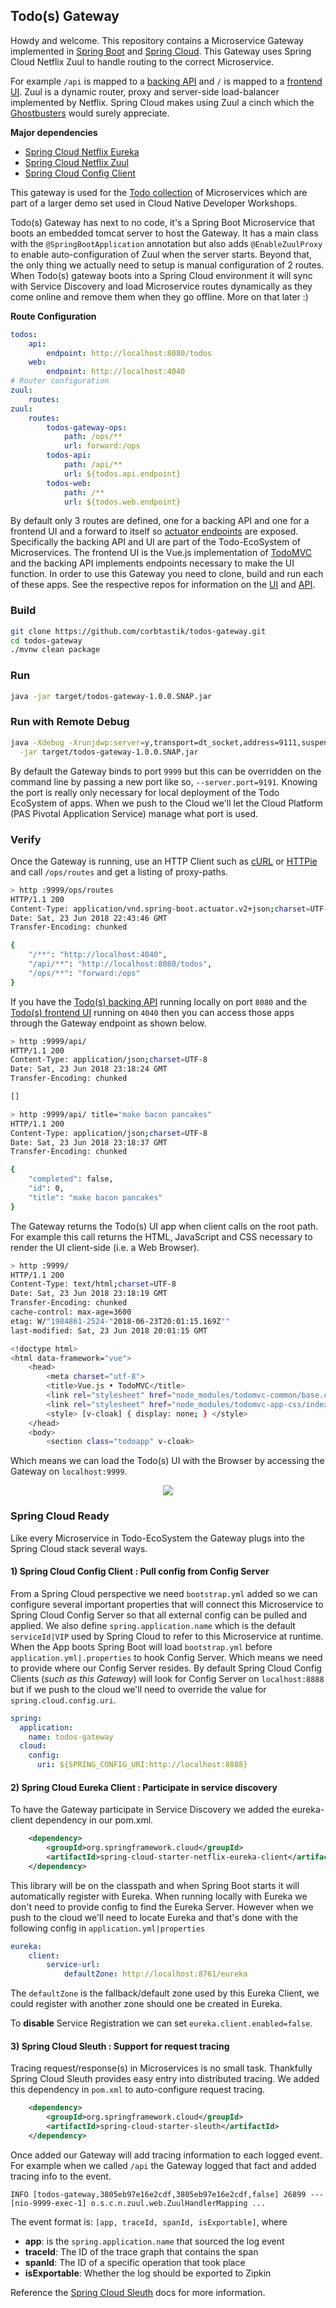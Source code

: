 ## Todo(s) Gateway

Howdy and welcome.  This repository contains a Microservice Gateway implemented in [Spring Boot](https://spring.io/projects/spring-boot) and [Spring Cloud](https://spring.io/projects/spring-cloud).  This Gateway uses Spring Cloud Netflix Zuul to handle routing to the correct Microservice.

For example ``/api`` is mapped to a [backing API](https://github.com/corbtastik/todos-api) and ``/`` is mapped to a [frontend UI](https://github.com/corbtastik/todos-ui).  Zuul is a dynamic router, proxy and server-side load-balancer implemented by Netflix.  Spring Cloud makes using Zuul a cinch which the [Ghostbusters](http://ghostbusters.wikia.com/wiki/Zuul) would surely appreciate.

**Major dependencies**
* [Spring Cloud Netflix Eureka](https://cloud.spring.io/spring-cloud-netflix/)
* [Spring Cloud Netflix Zuul](https://cloud.spring.io/spring-cloud-netflix/)
* [Spring Cloud Config Client](https://cloud.spring.io/spring-cloud-config/)

This gateway is used for the [Todo collection](https://github.com/corbtastik/todos-ecosystem) of Microservices which are part of a larger demo set used in Cloud Native Developer Workshops.

Todo(s) Gateway has next to no code, it's a Spring Boot Microservice that boots an embedded tomcat server to host the Gateway.  It has a main class with the ``@SpringBootApplication`` annotation but also adds ``@EnableZuulProxy`` to enable auto-configuration of Zuul when the server starts.  Beyond that, the only thing we actually need to setup is manual configuration of 2 routes.  When Todo(s) gateway boots into a Spring Cloud environment it will sync with Service Discovery and load Microservice routes dynamically as they come online and remove them when they go offline.  More on that later :)

**Route Configuration**

```yml
todos:
    api:
        endpoint: http://localhost:8080/todos    
    web:
        endpoint: http://localhost:4040
# Router configuration
zuul:
    routes:
zuul:
    routes:
        todos-gateway-ops:
            path: /ops/**
            url: forward:/ops    
        todos-api:
            path: /api/**
            url: ${todos.api.endpoint}            
        todos-web:
            path: /**
            url: ${todos.web.endpoint}
```

By default only 3 routes are defined, one for a backing API and one for a frontend UI and a forward to itself so [actuator endpoints](https://docs.spring.io/spring-boot/docs/current/reference/html/production-ready-endpoints.html) are exposed.  Specifically the backing API and UI are part of the Todo-EcoSystem of Microservices.  The frontend UI is the Vue.js implementation of [TodoMVC](http://todomvc.com/examples/vue/) and the backing API implements endpoints necessary to make the UI function.  In order to use this Gateway you need to clone, build and run each of these apps.  See the respective repos for information on the [UI](https://github.com/corbtastik/todos-ui) and [API](https://github.com/corbtastik/todos-api).

### Build

```bash
git clone https://github.com/corbtastik/todos-gateway.git
cd todos-gateway
./mvnw clean package
```

### Run 

```bash
java -jar target/todos-gateway-1.0.0.SNAP.jar
```

### Run with Remote Debug 
```bash
java -Xdebug -Xrunjdwp:server=y,transport=dt_socket,address=9111,suspend=n \
  -jar target/todos-gateway-1.0.0.SNAP.jar
```

By default the Gateway binds to port ``9999`` but this can be overridden on the command line by passing a new port like so, ``--server.port=9191``.  Knowing the port is really only necessary for local deployment of the Todo EcoSystem of apps.  When we push to the Cloud we'll let the Cloud Platform (PAS Pivotal Application Service) manage what port is used.

### Verify

Once the Gateway is running, use an HTTP Client such as [cURL](https://curl.haxx.se/) or [HTTPie](https://httpie.org/) and call ``/ops/routes`` and get a listing of proxy-paths.

```bash
> http :9999/ops/routes
HTTP/1.1 200 
Content-Type: application/vnd.spring-boot.actuator.v2+json;charset=UTF-8
Date: Sat, 23 Jun 2018 22:43:46 GMT
Transfer-Encoding: chunked

{
    "/**": "http://localhost:4040",
    "/api/**": "http://localhost:8080/todos",
    "/ops/**": "forward:/ops"
}
```

If you have the [Todo(s) backing API](https://github.com/corbtastik/todos-api) running locally on port ``8080`` and the [Todo(s) frontend UI](https://github.com/corbtastik/todos-ui) running on ``4040`` then you can access those apps through the Gateway endpoint as shown below.

```bash
> http :9999/api/ 
HTTP/1.1 200 
Content-Type: application/json;charset=UTF-8
Date: Sat, 23 Jun 2018 23:18:24 GMT
Transfer-Encoding: chunked

[]

> http :9999/api/ title="make bacon pancakes"
HTTP/1.1 200 
Content-Type: application/json;charset=UTF-8
Date: Sat, 23 Jun 2018 23:18:37 GMT
Transfer-Encoding: chunked

{
    "completed": false,
    "id": 0,
    "title": "make bacon pancakes"
}
```

The Gateway returns the Todo(s) UI app when client calls on the root path.  For example this call returns the HTML, JavaScript and CSS necessary to render the UI client-side (i.e. a Web Browser).

```bash
> http :9999/
HTTP/1.1 200 
Content-Type: text/html;charset=UTF-8
Date: Sat, 23 Jun 2018 23:18:19 GMT
Transfer-Encoding: chunked
cache-control: max-age=3600
etag: W/"1984861-2524-"2018-06-23T20:01:15.169Z""
last-modified: Sat, 23 Jun 2018 20:01:15 GMT

<!doctype html>
<html data-framework="vue">
	<head>
		<meta charset="utf-8">
		<title>Vue.js • TodoMVC</title>
		<link rel="stylesheet" href="node_modules/todomvc-common/base.css">
		<link rel="stylesheet" href="node_modules/todomvc-app-css/index.css">
		<style> [v-cloak] { display: none; } </style>
	</head>
	<body>
		<section class="todoapp" v-cloak>
```

Which means we can load the Todo(s) UI with the Browser by accessing the Gateway on ``localhost:9999``.
<p align="center">
  <img src="https://github.com/corbtastik/todos-images/raw/master/todos-gateway-images/todos-gateway-ui.png">
</p>

### Spring Cloud Ready

Like every Microservice in Todo-EcoSystem the Gateway plugs into the Spring Cloud stack several ways.

#### 1) Spring Cloud Config Client : Pull config from Config Server

From a Spring Cloud perspective we need ``bootstrap.yml`` added so we can configure several important properties that will connect this Microservice to Spring Cloud Config Server so that all external config can be pulled and applied.  We also define ``spring.application.name`` which is the default ``serviceId|VIP`` used by Spring Cloud to refer to this Microservice at runtime.  When the App boots Spring Boot will load ``bootstrap.yml`` before ``application.yml|.properties`` to hook Config Server.  Which means we need to provide where our Config Server resides.  By default Spring Cloud Config Clients (*such as this Gateway*) will look for Config Server on ``localhost:8888`` but if we push to the cloud we'll need to override the value for ``spring.cloud.config.uri``.

```yml
spring:
  application:
    name: todos-gateway
  cloud:
    config:
      uri: ${SPRING_CONFIG_URI:http://localhost:8888}
```

#### 2) Spring Cloud Eureka Client : Participate in service discovery

To have the Gateway participate in Service Discovery we added the eureka-client dependency in our pom.xml.

```xml
    <dependency>
        <groupId>org.springframework.cloud</groupId>
        <artifactId>spring-cloud-starter-netflix-eureka-client</artifactId>
    </dependency>
```

This library will be on the classpath and when Spring Boot starts it will automatically register with Eureka.  When running locally with Eureka we don't need to provide config to find the Eureka Server.  However when we push to the cloud we'll need to locate Eureka and that's done with the following config in ``application.yml|properties`` 

```yml
eureka:
    client:
        service-url:
            defaultZone: http://localhost:8761/eureka 
```

The ``defaultZone`` is the fallback/default zone used by this Eureka Client, we could register with another zone should one be created in Eureka.

To **disable** Service Registration we can set ``eureka.client.enabled=false``.

#### 3) Spring Cloud Sleuth : Support for request tracing

Tracing request/response(s) in Microservices is no small task.  Thankfully Spring Cloud Sleuth provides easy entry into distributed tracing.  We added this dependency in ``pom.xml`` to auto-configure request tracing.

```xml
    <dependency>
        <groupId>org.springframework.cloud</groupId>
        <artifactId>spring-cloud-starter-sleuth</artifactId>
    </dependency>
```

Once added our Gateway will add tracing information to each logged event.  For example when we called ``/api`` the Gateway logged that fact and added tracing info to the event.

```shell
INFO [todos-gateway,3805eb97e16e2cdf,3805eb97e16e2cdf,false] 26899 --- [nio-9999-exec-1] o.s.c.n.zuul.web.ZuulHandlerMapping ...
```

The event format is: ``[app, traceId, spanId, isExportable]``, where

* **app**: is the ``spring.application.name`` that sourced the log event
* **traceId**: The ID of the trace graph that contains the span
* **spanId**: The ID of a specific operation that took place
* **isExportable**: Whether the log should be exported to Zipkin

Reference the [Spring Cloud Sleuth](https://cloud.spring.io/spring-cloud-sleuth/) docs for more information.




















